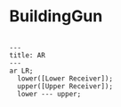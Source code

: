 # BuildingGun

```mermaid

---
title: AR
---
ar LR;
  lower([Lower Receiver]);
  upper([Upper Receiver]);
  lower --- upper;
```
